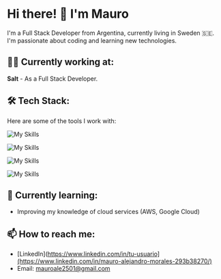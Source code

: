 # Hi there! 👋 I'm Mauro

I'm a Full Stack Developer from Argentina, currently living in Sweden 🇸🇪. 
I'm passionate about coding and learning new technologies.

## 👨‍💻 Currently working at:
**Salt** - As a Full Stack Developer.

## 🛠 Tech Stack:
Here are some of the tools I work with:

![My Skills](https://skillicons.dev/icons?i=git,js,ts,react,nextjs,html,css,materialui,jest,vite)

![My Skills](https://skillicons.dev/icons?i=java,nodejs,maven)

![My Skills](https://skillicons.dev/icons?i=docker,postgres,azure,netlify,vercel)

![My Skills](https://skillicons.dev/icons?i=idea,vscode,postman)


## 🌱 Currently learning:
- Improving my knowledge of cloud services (AWS, Google Cloud)

## 📫 How to reach me:
- [LinkedIn](https://www.linkedin.com/in/tu-usuario](https://www.linkedin.com/in/mauro-alejandro-morales-293b38270/)
- Email: mauroale2501@gmail.com
